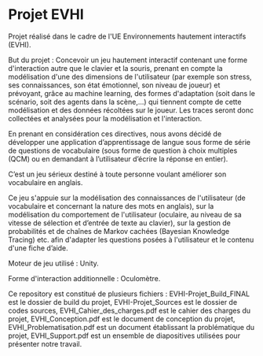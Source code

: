 # Projet EVHI

Projet réalisé dans le cadre de l'UE Environnements hautement interactifs (EVHI).

But du projet : Concevoir un jeu hautement interactif contenant une forme d'interaction autre que le clavier et la souris, prenant en compte la modélisation d'une des dimensions de l'utilisateur (par exemple son stress, ses connaissances, son état émotionnel, son niveau de joueur) et prévoyant, grâce au machine learning, des formes d'adaptation (soit dans le scénario, soit des agents dans la scène,...) qui tiennent compte de cette modélisation et des données récoltées sur le joueur. Les traces seront donc collectées et analysées pour la modélisation et l'interaction.

En prenant en considération ces directives, nous avons décidé de développer une application d’apprentissage de langue sous forme de série de questions
de vocabulaire (sous forme de question à choix multiples (QCM) ou en demandant à l’utilisateur d’écrire la réponse en entier). 

C’est un jeu sérieux destiné à toute personne voulant améliorer son vocabulaire en anglais. 

Ce jeu s'appuie sur la modélisation des connaissances de l'utilisateur (de vocabulaire et concernant la nature des mots en anglais), sur la modélisation du 
comportement de l'utilisateur (oculaire, au niveau de sa vitesse de sélection et d’entrée de texte au clavier), sur la gestion de probabilités et de chaînes de 
Markov cachées (Bayesian Knowledge Tracing) etc. afin d'adapter les questions posées à l'utilisateur et le contenu d'une fiche d’aide.

Moteur de jeu utilisé : Unity.

Forme d'interaction additionnelle : Oculomètre.

Ce repository est constitué de plusieurs fichiers : EVHI-Projet_Build_FINAL est le dossier de build du projet, EVHI-Projet_Sources est le dossier de codes 
sources, EVHI_Cahier_des_charges.pdf est le cahier des charges du projet, EVHI_Conception.pdf est le document de conception du projet, 
EVHI_Problematisation.pdf est un document établissant la problématique du projet, EVHI_Support.pdf est un ensemble de diapositives utilisées pour présenter 
notre travail.
